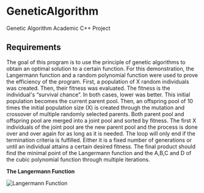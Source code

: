 # GeneticAlgorithm

Genetic Algorithm Academic C++ Project

## Requirements
The goal of this program is to use the principle of genetic algorithms to obtain an optimal solution to a certain function. For this demonstration, the Langermann function and a random polynomial function were used to prove the efficiency of the program. First, a population of X random individuals was created. Then, their fitness was evaluated. The fitness is the individual's “survival chance”. In both cases, lower was better. This initial population becomes the current parent pool. Then, an offspring pool of 10 times the initial population size (X) is created through the mutation and crossover of multiple randomly selected parents. Both parent pool and offspring pool are merged into a joint pool and sorted by fitness. The first X individuals of the joint pool are the new parent pool and the process is done over and over again for as long as it is needed. The loop will only end if the termination criteria is fulfilled. Either it is a fixed number of generations or until an individual attains a certain desired fitness. The final product should find the minimal point of the Langermann function and the A,B,C and D of the cubic polynomial function through multiple iterations.

**The Langermann Function**

![Langermann Function](http://infinity77.net/global_optimization/_images/Langermann.png)